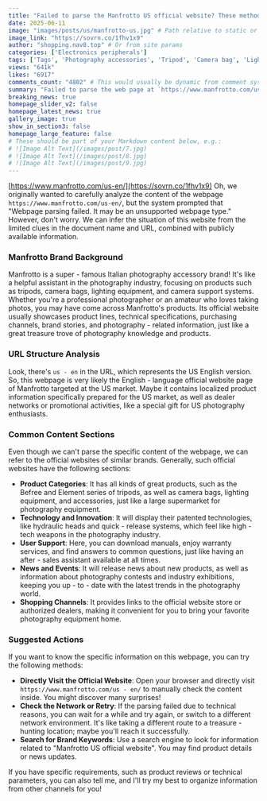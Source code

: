 ```yaml
---
title: "Failed to parse the Manfrotto US official website? These methods will help you start your photography equipment shopping journey."
date: 2025-06-11
image: "images/posts/us/manfrotto-us.jpg" # Path relative to static or assets
image_link: "https://sovrn.co/1fhv1x9"
author: "shopping.nav8.top" # Or from site params
categories: ['Electronics peripherals']
tags: ['Tags', 'Photography accessories', 'Tripod', 'Camera bag', 'Lighting equipment', 'Camera support system']
views: "641k"
likes: "6917"
comments_count: "4802" # This would usually be dynamic from comment system
summary: "Failed to parse the web page at `https://www.manfrotto.com/us - en/`. It can be inferred from the document name, URL, and public information. Manfrotto is a well - known Italian brand of photographic accessories, and this web page may be its official English website for the United States. The common sections of the official website are introduced, and suggestions for obtaining web page information are also given. You can communicate further if there are any other needs."
breaking_news: true   
homepage_slider_v2: false  
homepage_latest_news: true  
gallery_image: true  
show_in_section3: false
homepage_large_feature: false
# These should be part of your Markdown content below, e.g.:
# ![Image Alt Text](/images/post/7.jpg)
# ![Image Alt Text](/images/post/8.jpg)
# ![Image Alt Text](/images/post/9.jpg)
---
```

[https://www.manfrotto.com/us-en/](https://sovrn.co/1fhv1x9)
Oh, we originally wanted to carefully analyze the content of the webpage `https://www.manfrotto.com/us-en/`, but the system prompted that "Webpage parsing failed. It may be an unsupported webpage type." However, don't worry. We can infer the situation of this website from the limited clues in the document name and URL, combined with publicly available information.

### Manfrotto Brand Background
Manfrotto is a super - famous Italian photography accessory brand! It's like a helpful assistant in the photography industry, focusing on products such as tripods, camera bags, lighting equipment, and camera support systems. Whether you're a professional photographer or an amateur who loves taking photos, you may have come across Manfrotto's products. Its official website usually showcases product lines, technical specifications, purchasing channels, brand stories, and photography - related information, just like a great treasure trove of photography knowledge and products.

### URL Structure Analysis
Look, there's `us - en` in the URL, which represents the US English version. So, this webpage is very likely the English - language official website page of Manfrotto targeted at the US market. Maybe it contains localized product information specifically prepared for the US market, as well as dealer networks or promotional activities, like a special gift for US photography enthusiasts.

### Common Content Sections
Even though we can't parse the specific content of the webpage, we can refer to the official websites of similar brands. Generally, such official websites have the following sections:
 - **Product Categories**: It has all kinds of great products, such as the Befree and Element series of tripods, as well as camera bags, lighting equipment, and accessories, just like a large supermarket for photography equipment.
 - **Technology and Innovation**: It will display their patented technologies, like hydraulic heads and quick - release systems, which feel like high - tech weapons in the photography industry.
 - **User Support**: Here, you can download manuals, enjoy warranty services, and find answers to common questions, just like having an after - sales assistant available at all times.
 - **News and Events**: It will release news about new products, as well as information about photography contests and industry exhibitions, keeping you up - to - date with the latest trends in the photography world.
 - **Shopping Channels**: It provides links to the official website store or authorized dealers, making it convenient for you to bring your favorite photography equipment home.

### Suggested Actions
If you want to know the specific information on this webpage, you can try the following methods:
 - **Directly Visit the Official Website**: Open your browser and directly visit `https://www.manfrotto.com/us - en/` to manually check the content inside. You might discover many surprises!
 - **Check the Network or Retry**: If the parsing failed due to technical reasons, you can wait for a while and try again, or switch to a different network environment. It's like taking a different route to a treasure - hunting location; maybe you'll reach it successfully.
 - **Search for Brand Keywords**: Use a search engine to look for information related to "Manfrotto US official website". You may find product details or news updates.

If you have specific requirements, such as product reviews or technical parameters, you can also tell me, and I'll try my best to organize information from other channels for you! 
